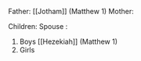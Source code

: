 Father: [[Jotham]] (Matthew 1)
Mother: 

Children:
Spouse : 
1) Boys
	[[Hezekiah]] (Matthew 1)
2) Girls
	
